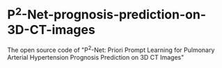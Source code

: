 # P$^2$-Net-prognosis-prediction-on-3D-CT-images
The open source code of  "P$^2$-Net: Priori Prompt Learning for Pulmonary Arterial Hypertension Prognosis Prediction on 3D CT Images"
